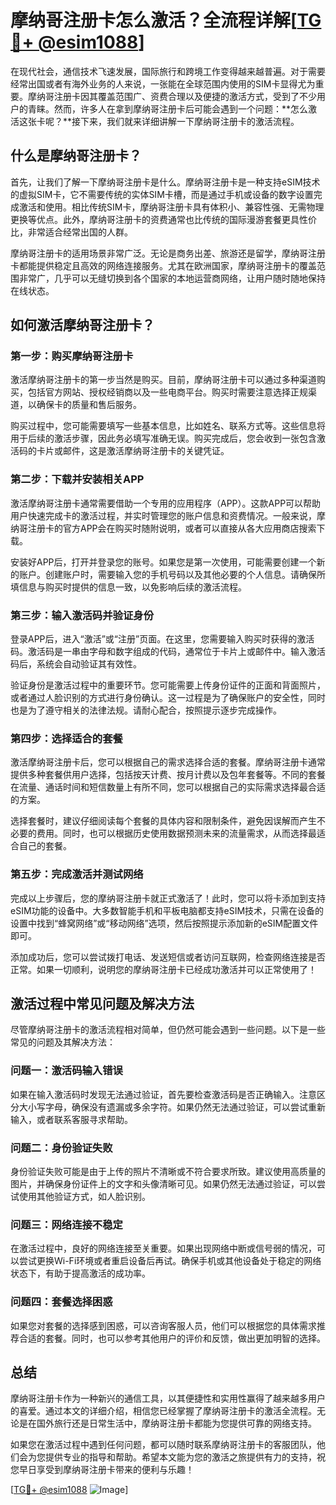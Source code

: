 # 摩纳哥注册卡怎么激活？全流程详解[[TG💪+ @esim1088](https://t.me/s/esim1088)]

在现代社会，通信技术飞速发展，国际旅行和跨境工作变得越来越普遍。对于需要经常出国或者有海外业务的人来说，一张能在全球范围内使用的SIM卡显得尤为重要。摩纳哥注册卡因其覆盖范围广、资费合理以及便捷的激活方式，受到了不少用户的青睐。然而，许多人在拿到摩纳哥注册卡后可能会遇到一个问题：**怎么激活这张卡呢？**接下来，我们就来详细讲解一下摩纳哥注册卡的激活流程。

## 什么是摩纳哥注册卡？

首先，让我们了解一下摩纳哥注册卡是什么。摩纳哥注册卡是一种支持eSIM技术的虚拟SIM卡，它不需要传统的实体SIM卡槽，而是通过手机或设备的数字设置完成激活和使用。相比传统SIM卡，摩纳哥注册卡具有体积小、兼容性强、无需物理更换等优点。此外，摩纳哥注册卡的资费通常也比传统的国际漫游套餐更具性价比，非常适合经常出国的人群。

摩纳哥注册卡的适用场景非常广泛。无论是商务出差、旅游还是留学，摩纳哥注册卡都能提供稳定且高效的网络连接服务。尤其在欧洲国家，摩纳哥注册卡的覆盖范围非常广，几乎可以无缝切换到各个国家的本地运营商网络，让用户随时随地保持在线状态。

## 如何激活摩纳哥注册卡？

### 第一步：购买摩纳哥注册卡

激活摩纳哥注册卡的第一步当然是购买。目前，摩纳哥注册卡可以通过多种渠道购买，包括官方网站、授权经销商以及一些电商平台。购买时需要注意选择正规渠道，以确保卡的质量和售后服务。

购买过程中，您可能需要填写一些基本信息，比如姓名、联系方式等。这些信息将用于后续的激活步骤，因此务必填写准确无误。购买完成后，您会收到一张包含激活码的卡片或邮件，这是激活摩纳哥注册卡的关键凭证。

### 第二步：下载并安装相关APP

激活摩纳哥注册卡通常需要借助一个专用的应用程序（APP）。这款APP可以帮助用户快速完成卡的激活过程，并实时管理您的账户信息和资费情况。一般来说，摩纳哥注册卡的官方APP会在购买时随附说明，或者可以直接从各大应用商店搜索下载。

安装好APP后，打开并登录您的账号。如果您是第一次使用，可能需要创建一个新的账户。创建账户时，需要输入您的手机号码以及其他必要的个人信息。请确保所填信息与购买时提供的信息一致，以免影响后续的激活流程。

### 第三步：输入激活码并验证身份

登录APP后，进入“激活”或“注册”页面。在这里，您需要输入购买时获得的激活码。激活码是一串由字母和数字组成的代码，通常位于卡片上或邮件中。输入激活码后，系统会自动验证其有效性。

验证身份是激活过程中的重要环节。您可能需要上传身份证件的正面和背面照片，或者通过人脸识别的方式进行身份确认。这一过程是为了确保账户的安全性，同时也是为了遵守相关的法律法规。请耐心配合，按照提示逐步完成操作。

### 第四步：选择适合的套餐

激活摩纳哥注册卡后，您可以根据自己的需求选择合适的套餐。摩纳哥注册卡通常提供多种套餐供用户选择，包括按天计费、按月计费以及包年套餐等。不同的套餐在流量、通话时间和短信数量上有所不同，您可以根据自己的实际需求选择最合适的方案。

选择套餐时，建议仔细阅读每个套餐的具体内容和限制条件，避免因误解而产生不必要的费用。同时，也可以根据历史使用数据预测未来的流量需求，从而选择最适合自己的套餐。

### 第五步：完成激活并测试网络

完成以上步骤后，您的摩纳哥注册卡就正式激活了！此时，您可以将卡添加到支持eSIM功能的设备中。大多数智能手机和平板电脑都支持eSIM技术，只需在设备的设置中找到“蜂窝网络”或“移动网络”选项，然后按照提示添加新的eSIM配置文件即可。

添加成功后，您可以尝试拨打电话、发送短信或者访问互联网，检查网络连接是否正常。如果一切顺利，说明您的摩纳哥注册卡已经成功激活并可以正常使用了！

## 激活过程中常见问题及解决方法

尽管摩纳哥注册卡的激活流程相对简单，但仍然可能会遇到一些问题。以下是一些常见的问题及其解决方法：

### 问题一：激活码输入错误

如果在输入激活码时发现无法通过验证，首先要检查激活码是否正确输入。注意区分大小写字母，确保没有遗漏或多余字符。如果仍然无法通过验证，可以尝试重新输入，或者联系客服寻求帮助。

### 问题二：身份验证失败

身份验证失败可能是由于上传的照片不清晰或不符合要求所致。建议使用高质量的图片，并确保身份证件上的文字和头像清晰可见。如果仍然无法通过验证，可以尝试使用其他验证方式，如人脸识别。

### 问题三：网络连接不稳定

在激活过程中，良好的网络连接至关重要。如果出现网络中断或信号弱的情况，可以尝试更换Wi-Fi环境或者重启设备后再试。确保手机或其他设备处于稳定的网络状态下，有助于提高激活的成功率。

### 问题四：套餐选择困惑

如果您对套餐的选择感到困惑，可以咨询客服人员，他们可以根据您的具体需求推荐合适的套餐。同时，也可以参考其他用户的评价和反馈，做出更加明智的选择。

## 总结

摩纳哥注册卡作为一种新兴的通信工具，以其便捷性和实用性赢得了越来越多用户的喜爱。通过本文的详细介绍，相信您已经掌握了摩纳哥注册卡的激活全流程。无论是在国外旅行还是日常生活中，摩纳哥注册卡都能为您提供可靠的网络支持。

如果您在激活过程中遇到任何问题，都可以随时联系摩纳哥注册卡的客服团队，他们会为您提供专业的指导和帮助。希望本文能为您的激活之旅提供有力的支持，祝您早日享受到摩纳哥注册卡带来的便利与乐趣！

[[TG💪+ @esim1088](https://t.me/s/esim1088) ![Image](https://i.postimg.cc/4NQfJmqS/Snipaste-2025-05-13-00-14-12.png)]